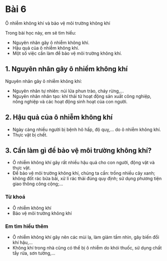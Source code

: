 # Bài 6
Ô nhiễm không khí và bảo vệ môi trường không khí

Trong bài học này, em sẽ tìm hiểu:
- Nguyên nhân gây ô nhiễm không khí.
- Hậu quả của ô nhiễm không khí.
- Một số việc cần làm để bảo vệ môi trường không khí.

## 1. Nguyên nhân gây ô nhiềm không khí
Nguyên nhân gây ô nhiễm không khí:
- Nguyên nhân tự nhiên: núi lửa phun trào, cháy rừng,...
- Nguyên nhân nhân tạo: khí thải từ hoạt động sản xuất công nghiệp, nông nghiệp và các hoạt động sinh hoạt của con người.

## 2. Hậu quả của ô nhiễm không khí
- Ngày càng nhiều người bị bệnh hô hấp, độ quỵ,... do ô nhiễm không khí.
- Thực vật bị chết.

## 3. Cần làm gì để bảo vệ môi trường không khí?
- Ô nhiễm không khí gây rất nhiều hậu quả cho con người, động vật và thực vật.
- Để bảo vệ môi trường không khí, chúng ta cần: trồng nhiều cây xanh; không đốt rác bừa bãi, xử lí rác thải đúng quy định; sử dụng phương tiện giao thông công cộng;...

### Từ khoá
- Ô nhiễm không khí
- Bảo vệ môi trường không khí

### Em tìm hiểu thêm
- Ô nhiễm không khí gây nên các mùi lạ, làm giảm tầm nhìn, gây biến đổi khí hậu,...
- Không khí trong nhà cũng có thể bị ô nhiễm do khói thuốc, sử dụng chất tẩy rửa, sơn tường,...
